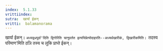 ```yaml
---
index:  5.1.33
vrittiindex: 
sutra:  खार्या ईकन्
vritti:  balamanorama 
---
```


खार्या ईकन्। `अध्यद्र्धपूर्वा'दिति द्विगोरिति चानुवर्तत इत्यभिप्रेत्योदाहरति--अध्यर्थखारीकं, द्विखारीकमिति। `तदस्य परिमाण'मिति ठञि तस्य च लुकि प्राप्ते ईकन्।

